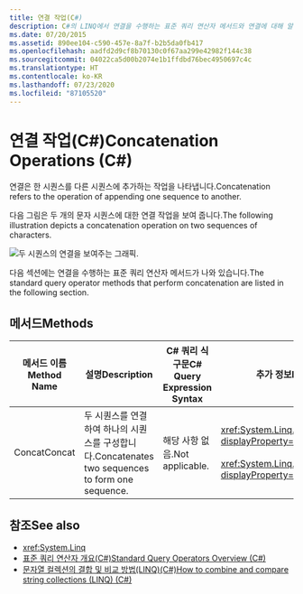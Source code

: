 ```yaml
---
title: 연결 작업(C#)
description: C#의 LINQ에서 연결을 수행하는 표준 쿼리 연산자 메서드와 연결에 대해 알아봅니다.
ms.date: 07/20/2015
ms.assetid: 890ee104-c590-457e-8a7f-b2b5da0fb417
ms.openlocfilehash: aadfd2d9cf8b70130c0f67aa299e42982f144c38
ms.sourcegitcommit: 04022ca5d00b2074e1b1ffdbd76bec4950697c4c
ms.translationtype: HT
ms.contentlocale: ko-KR
ms.lasthandoff: 07/23/2020
ms.locfileid: "87105520"
---
```

# <a name="concatenation-operations-c"></a><span data-ttu-id="d41f3-103">연결 작업(C#)</span><span class="sxs-lookup"><span data-stu-id="d41f3-103">Concatenation Operations (C#)</span></span>
<span data-ttu-id="d41f3-104">연결은 한 시퀀스를 다른 시퀀스에 추가하는 작업을 나타냅니다.</span><span class="sxs-lookup"><span data-stu-id="d41f3-104">Concatenation refers to the operation of appending one sequence to another.</span></span>  
  
 <span data-ttu-id="d41f3-105">다음 그림은 두 개의 문자 시퀀스에 대한 연결 작업을 보여 줍니다.</span><span class="sxs-lookup"><span data-stu-id="d41f3-105">The following illustration depicts a concatenation operation on two sequences of characters.</span></span>  
  
 ![두 시퀀스의 연결을 보여주는 그래픽.](./media/concatenation-operations/concatenation-two-sequences.png)  
  
 <span data-ttu-id="d41f3-107">다음 섹션에는 연결을 수행하는 표준 쿼리 연산자 메서드가 나와 있습니다.</span><span class="sxs-lookup"><span data-stu-id="d41f3-107">The standard query operator methods that perform concatenation are listed in the following section.</span></span>  
  
## <a name="methods"></a><span data-ttu-id="d41f3-108">메서드</span><span class="sxs-lookup"><span data-stu-id="d41f3-108">Methods</span></span>  
  
|<span data-ttu-id="d41f3-109">메서드 이름</span><span class="sxs-lookup"><span data-stu-id="d41f3-109">Method Name</span></span>|<span data-ttu-id="d41f3-110">설명</span><span class="sxs-lookup"><span data-stu-id="d41f3-110">Description</span></span>|<span data-ttu-id="d41f3-111">C# 쿼리 식 구문</span><span class="sxs-lookup"><span data-stu-id="d41f3-111">C# Query Expression Syntax</span></span>|<span data-ttu-id="d41f3-112">추가 정보</span><span class="sxs-lookup"><span data-stu-id="d41f3-112">More Information</span></span>|  
|-----------------|-----------------|---------------------------------|----------------------|  
|<span data-ttu-id="d41f3-113">Concat</span><span class="sxs-lookup"><span data-stu-id="d41f3-113">Concat</span></span>|<span data-ttu-id="d41f3-114">두 시퀀스를 연결하여 하나의 시퀀스를 구성합니다.</span><span class="sxs-lookup"><span data-stu-id="d41f3-114">Concatenates two sequences to form one sequence.</span></span>|<span data-ttu-id="d41f3-115">해당 사항 없음.</span><span class="sxs-lookup"><span data-stu-id="d41f3-115">Not applicable.</span></span>|<xref:System.Linq.Enumerable.Concat%2A?displayProperty=nameWithType><br /><br /> <xref:System.Linq.Queryable.Concat%2A?displayProperty=nameWithType>|  
  
## <a name="see-also"></a><span data-ttu-id="d41f3-116">참조</span><span class="sxs-lookup"><span data-stu-id="d41f3-116">See also</span></span>

- <xref:System.Linq>
- [<span data-ttu-id="d41f3-117">표준 쿼리 연산자 개요(C#)</span><span class="sxs-lookup"><span data-stu-id="d41f3-117">Standard Query Operators Overview (C#)</span></span>](./standard-query-operators-overview.md)
- [<span data-ttu-id="d41f3-118">문자열 컬렉션의 결합 및 비교 방법(LINQ)(C#)</span><span class="sxs-lookup"><span data-stu-id="d41f3-118">How to combine and compare string collections (LINQ) (C#)</span></span>](./how-to-combine-and-compare-string-collections-linq.md)
